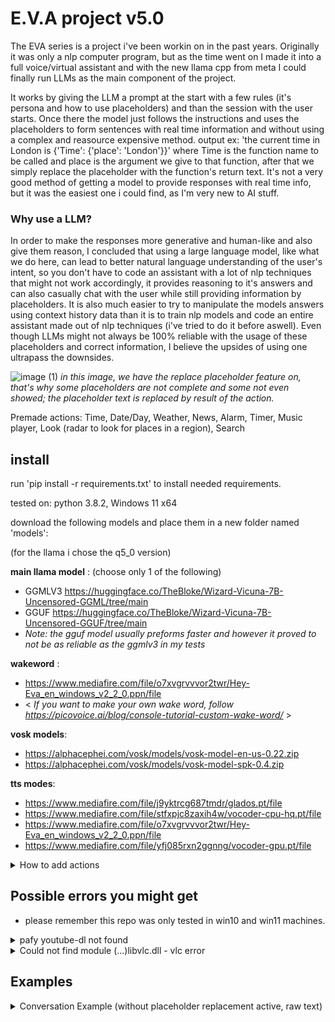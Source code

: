 # E.V.A project v5.0
The EVA series is a project i've been workin on in the past years. Originally it was only a nlp computer program, but as the time went on I made it into a full voice/virtual assistant and with the new llama cpp from meta I could finally run LLMs as the main component of the project.

It works by giving the LLM a prompt at the start with a few rules (it's persona and how to use placeholders) and than the session with the user starts. Once there the model just follows the instructions and uses the placeholders to form sentences with real time information and without using a complex and reasource expensive method. output ex: 'the current time in London is {'Time': {'place': 'London'}}' where Time is the function name to be called and place is the argument we give to that function, after that we simply replace the placeholder with the function's return text. It's not a very good method of getting a model to provide responses with real time info, but it was the easiest one i could find, as I'm very new to AI stuff.

### Why use a LLM?
In order to make the responses more generative and human-like and also give them reason, I concluded that using a large language model, like what we do here, can lead to better natural language understanding of the user's intent, so you don't have to code an assistant with a lot of nlp techniques that might not work accordingly, it provides reasoning to it's answers and can also casually chat with the user while still providing information by placeholders. It is also much easier to try to manipulate the models answers using context history data than it is to train nlp models and code an entire assistant made out of nlp techniques (i've tried to do it before aswell).
Even though LLMs might not always be 100% reliable with the usage of these placeholders and correct information, I believe the upsides of using one ultrapass the downsides.

![image (1)](https://github.com/ecliipt/llm_eva/assets/137305099/0bb8dfc0-a87a-4317-b51f-cdf9c7bc3cf0)
*in this image, we have the replace placeholder feature on, that's why some placeholders are not complete and some not even showed; the placeholder text is replaced by result of the action.*

Premade actions: Time, Date/Day, Weather, News, Alarm, Timer, Music player, Look (radar to look for places in a region), Search

## install

run 'pip install -r requirements.txt' to install needed requirements.

tested on: python 3.8.2, Windows 11 x64

download the following models and place them in a new folder named 'models':

  (for the llama i chose the q5_0 version)

  **main llama model** : (choose only 1 of the following) 
  - GGMLV3 https://huggingface.co/TheBloke/Wizard-Vicuna-7B-Uncensored-GGML/tree/main
  - GGUF https://huggingface.co/TheBloke/Wizard-Vicuna-7B-Uncensored-GGUF/tree/main
  - *Note: the gguf model usually preforms faster and however it proved to not be as reliable as the ggmlv3 in my tests*
  
  **wakeword**   : 
  - https://www.mediafire.com/file/o7xvgrvvvor2twr/Hey-Eva_en_windows_v2_2_0.ppn/file
  - < *If you want to make your own wake word, follow https://picovoice.ai/blog/console-tutorial-custom-wake-word/* >
  
  **vosk models**:
  - https://alphacephei.com/vosk/models/vosk-model-en-us-0.22.zip
  - https://alphacephei.com/vosk/models/vosk-model-spk-0.4.zip
  
  **tts modes**:
  - https://www.mediafire.com/file/j9yktrcg687tmdr/glados.pt/file
  - https://www.mediafire.com/file/stfxpjc8zaxih4w/vocoder-cpu-hq.pt/file
  - https://www.mediafire.com/file/o7xvgrvvvor2twr/Hey-Eva_en_windows_v2_2_0.ppn/file
  - https://www.mediafire.com/file/yfj085rxn2ggnng/vocoder-gpu.pt/file

<details>
<summary>How to add actions</summary>
<br>
How to add actions:
  
- go to `data/prompt/examples` and add a new text file with an example of the usage of your function for the model to real. Keep it as short and simple as possible.
- go to `utils/task` and create a new python script with the name that you've set in your example's placeholder.
- in your new script, you are free to execute all the code you need, however a main function is required with all the arguments you've set on your example, so the program can call the action, and you must also return some text in that same function, to replace the placeholder with something. (please check already made action scripts for better understanding).
- there is no need to import your action script in the main script as it already does so auto.
- next, test if the model is able to use the placeholder accurately, if not so, try:
  - reducing the temperature at `data/model_card.json`.
  - make your example file more simple and clear.
  - try reducing your example length to as small as possible.
  - if none of the above work, you can always sacrifice another example you might not like as much ¯\_(ツ)_/¯  
</details>

## Possible errors you might get
* please remember this repo was only tested in win10 and win11 machines.

<details>
<summary>pafy youtube-dl not found</summary>
<br>
Error: "pafy: youtube-dl not found; you can use the internal backend by setting the environmental variable PAFY_BACKEND to "internal". It is not enabled by default because it is not as well maintained as the youtube-dl backend."

Solution:
- open pafy's "backend_youtube_dll.py" script at libs
- replace "import youtube_dl" with "import yt_dlp as youtube_dl"
- pip install youtube-dl
</details>
<details>
<summary>Could not find module (...)libvlc.dll - vlc error </summary>
<br>
Error: "Could not find module 'C:\Users\USERNAME\Desktop\eclipts-voice-assistant\libvlc.dll' (or one of its dependencies). Try using the full path with constructor syntax."

Solution:
- install the vlc program from https://www.videolan.org/
- in the installer, make sure to copy the destination folder path (ex: C:\Program Files\VideoLAN\VLC) and replace the default path in "os.add_dll_directory(r'C:\Program Files\VideoLAN\VLC')" at utils/task/Music.py with your path.
- NOTE: if your python is 64bits, your vlc must be 64bits aswell.
</details>

## Examples
<details>
<summary>Conversation Example (without placeholder replacement active, raw text)</summary>
<br>
  
  > 21:23:40 | USER: hey
  
  > 21:23:46 | AGENT:  Hey there! What can I help you with today?
  
  > 21:23:53 | USER: I'm not sure what to wear for tomorrow, could you check the weather for me please
  
  > 21:24:17 | AGENT:  Sure thing! The current weather forecast for tomorrow is: {'Weather': {'day': 'tomorrow'}}. Based on that information, it looks like a light jacket or sweater would be appropriate attire for tomorrow.
  
  > 21:24:46 | USER: yes you're right thanks
  
  > 21:24:56 | AGENT:  You're welcome! Is there anything else I can help you with today?
  
  > 21:25:05 | USER: actually yes could you set me a schedule for in ten minutes
  
  > 21:25:21 | AGENT:  Absolutely! Here is an alarm that will ring in ten minutes: {'Alarm': {'schedule': 'in ten minutes'}}.
  
  > 21:25:35 | USER: thank you could you also tell me the time and date
  
  > 21:26:01 | AGENT:  Is there anything else I can help you with today?
  
  > 21:26:30 | USER: could you tell me the time and date
  
  > 21:26:48 | AGENT:  Sure! The current time is {'Time': {'place': 'here'}} and the date is {'Day': {'day': 'today'}}.
  
  > 21:27:14 | USER: thanks
  
  > 21:27:35 | AGENT:  You're welcome!
  
  > 21:28:13 | USER: listen i'm here with my friends and we'd like to hear some good music what do you think we should liste
  n to
  
  > 21:29:00 | AGENT:  Great, I can definitely help you out there! Based on your preferences, I recommend checking out the following playlist: {'Play': {'name': 'Good Music for a Party'}}.
  
  > 21:29:29 | USER: that was some good music indeed thanks
  
  > 21:30:11 | AGENT:  You're welcome!
</details>
